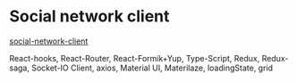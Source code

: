 # Social network client

[social-network-client](https://IharTsykala.github.io/social-network-client)

React-hooks, React-Router, React-Formik+Yup, Type-Script, Redux, Redux-saga, Socket-IO Client, axios,  Material UI, Materilaze, loadingState,  grid

